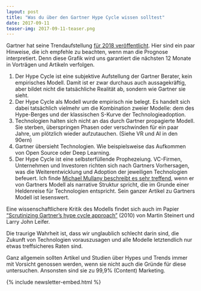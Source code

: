 ```yaml
---
layout: post
title: "Was du über den Gartner Hype Cycle wissen solltest"
date: 2017-09-11
teaser-img: 2017-09-11-teaser.png
---
```


Gartner hat seine Trendaufstellung [für 2018 veröffentlicht][1]. Hier sind ein paar Hinweise, die ich empfehle zu beachten, wenn man die Prognose interpretiert. Denn diese Grafik wird uns garantiert die nächsten 12 Monate in Vorträgen und Artikeln verfolgen.

1. Der Hype Cycle ist eine subjektive Aufstellung der Gartner Berater, kein empirisches Modell. Damit ist er zwar durchaus auch aussagekräftig, aber bildet nicht die tatsächliche Realität ab, sondern wie Gartner sie sieht.
2. Der Hype Cycle als Modell wurde empirisch nie belegt. Es handelt sich dabei tatsächlich vielmehr um die Kombination zweier Modelle: dem des Hype-Berges und der klassischen S-Kurve der Technologieadoption.
3. Technologien halten sich nicht an das durch Gartner propagierte Modell. Sie sterben, überspringen Phasen oder verschwinden für ein paar Jahre, um plötzlich wieder aufzutauchen. (Siehe VR und AI in den 90ern)
4. Gartner übersieht Technologien. Wie beispielsweise das Aufkommen von Open Source oder Deep Learning.
5. Der Hype Cycle ist eine selbsterfüllende Prophezeiung. VC-Firmen, Unternehmen und Investoren richten sich nach Gartners Vorhersagen, was die Weiterentwicklung und Adoption der jeweiligen Technologien befeuert.
Ich finde [Michael Mullany beschreibt es sehr treffend][2], wenn er von Gartners Modell als narrative Struktur spricht, die im Grunde einer Heldenreise für Technologien entspricht. Sein ganzer Artikel zu Gartners Modell ist lesenswert.

Eine wissenschaftlichere Kritik des Modells findet sich auch im Papier [“Scrutinizing Gartner’s hype cycle approach”][3] (2010) von Martin Steinert und Larry John Leifer.

Die traurige Wahrheit ist, dass wir unglaublich schlecht darin sind, die Zukunft von Technologien vorauszusagen und alle Modelle letztendlich nur etwas treffsicheres Raten sind.

Ganz allgemein sollten Artikel und Studien über Hypes und Trends immer mit Vorsicht genossen werden, wenn sie nicht auch die Gründe für diese untersuchen. Ansonsten sind sie zu 99,9% (Content) Marketing.

{% include newsletter-embed.html %}

[1]:	http://www.gartner.com/smarterwithgartner/top-trends-in-the-gartner-hype-cycle-for-emerging-technologies-2017/
[2]:	https://www.linkedin.com/pulse/8-lessons-from-20-years-hype-cycles-michael-mullany
[3]:	https://www.researchgate.net/publication/224182916_Scrutinizing_Gartner%27s_hype_cycle_approach
